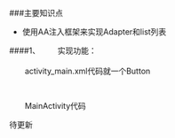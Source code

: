 ###主要知识点
* 使用AA注入框架来实现Adapter和list列表

####1、
　　实现功能：
<br/>
<br/>
　　activity_main.xml代码就一个Button
```Java
　 
```
　　MainActivity代码

待更新
